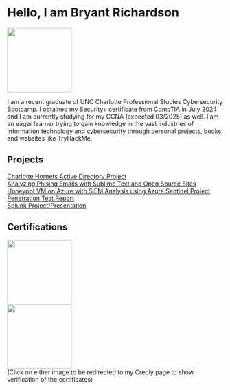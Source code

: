 # Hello, I am Bryant Richardson
<a href="https://linkedin.com/in/bryant-richardson-pbr"><img src="https://img.shields.io/badge/-LinkedIn-0072b1?&style=for-the-badge&logo=linkedin&logoColor=white" length="300" width="150"/></a>


I am a recent graduate of UNC Charlotte Professional Studies Cybersecurity Bootcamp. I obtained my Security+ certificate from CompTIA in July 2024 and I am currently studying for my CCNA (expected 03/2025) as well. I am an eager learner trying to gain knowledge in the vast industries of information technology and cybersecurity through personal projects, books, and websites like TryHackMe. 

## Projects
<a href="https://github.com/bryantrichardson/ActiveDirectory/blob/main/README.md">Charlotte Hornets Active Directory Project</a><br>
<a href="https://github.com/bryantrichardson/ActiveDirectoryProject/blob/main/README.md">Analyzing Phising Emails with Sublime Text and Open Source Sites</a> <br>
<a href="https://github.com/bryantrichardson/HoneypotVM/tree/main">Honeypot VM on Azure with SIEM Analysis using Azure Sentinel Project</a> <br>
<a href="https://github.com/bryantrichardson/Penetration-Test-Report">Penetration Test Report</a><br>
<a href="https://github.com/bryantrichardson/SplunkPresentation">Splunk Project/Presentation</a><br>

## Certifications
<div>
<a href="https://www.credly.com/badges/d56cceb9-5bcf-4137-afa6-7ea731bd6eb9"><img src="https://img.shields.io/badge/-Security%2B-FF0000?&style=for-the-badge&logo=CompTIA&logoColor=white" width="150" length="300" />
</div>
<a href="https://www.credly.com/badges/eda21a8c-55cb-47d0-87af-fa2dccd0c6c0"><img src="https://images.credly.com/size/680x680/images/79938e10-2a3d-420f-85b8-1ec555616ab0/CE_Cert_Badge_CYBER-01.png" width="150" length="300" /></a><br>
(Click on either image to be redirected to my Credly page to show verification of the certificates)

